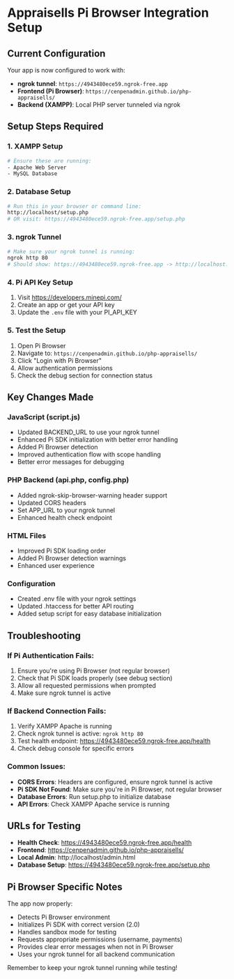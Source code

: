 # Appraisells Pi Browser Integration Setup

## Current Configuration

Your app is now configured to work with:
- **ngrok tunnel**: `https://4943480ece59.ngrok-free.app`
- **Frontend (Pi Browser)**: `https://cenpenadmin.github.io/php-appraisells/`
- **Backend (XAMPP)**: Local PHP server tunneled via ngrok

## Setup Steps Required

### 1. XAMPP Setup
```bash
# Ensure these are running:
- Apache Web Server
- MySQL Database
```

### 2. Database Setup
```bash
# Run this in your browser or command line:
http://localhost/setup.php
# OR visit: https://4943480ece59.ngrok-free.app/setup.php
```

### 3. ngrok Tunnel
```bash
# Make sure your ngrok tunnel is running:
ngrok http 80
# Should show: https://4943480ece59.ngrok-free.app -> http://localhost:80
```

### 4. Pi API Key Setup
1. Visit https://developers.minepi.com/
2. Create an app or get your API key
3. Update the `.env` file with your PI_API_KEY

### 5. Test the Setup
1. Open Pi Browser
2. Navigate to: `https://cenpenadmin.github.io/php-appraisells/`
3. Click "Login with Pi Browser"
4. Allow authentication permissions
5. Check the debug section for connection status

## Key Changes Made

### JavaScript (script.js)
- Updated BACKEND_URL to use your ngrok tunnel
- Enhanced Pi SDK initialization with better error handling
- Added Pi Browser detection
- Improved authentication flow with scope handling
- Better error messages for debugging

### PHP Backend (api.php, config.php)
- Added ngrok-skip-browser-warning header support
- Updated CORS headers
- Set APP_URL to your ngrok tunnel
- Enhanced health check endpoint

### HTML Files
- Improved Pi SDK loading order
- Added Pi Browser detection warnings
- Enhanced user experience

### Configuration
- Created .env file with your ngrok settings
- Updated .htaccess for better API routing
- Added setup script for easy database initialization

## Troubleshooting

### If Pi Authentication Fails:
1. Ensure you're using Pi Browser (not regular browser)
2. Check that Pi SDK loads properly (see debug section)
3. Allow all requested permissions when prompted
4. Make sure ngrok tunnel is active

### If Backend Connection Fails:
1. Verify XAMPP Apache is running
2. Check ngrok tunnel is active: `ngrok http 80`
3. Test health endpoint: https://4943480ece59.ngrok-free.app/health
4. Check debug console for specific errors

### Common Issues:
- **CORS Errors**: Headers are configured, ensure ngrok tunnel is active
- **Pi SDK Not Found**: Make sure you're in Pi Browser, not regular browser
- **Database Errors**: Run setup.php to initialize database
- **API Errors**: Check XAMPP Apache service is running

## URLs for Testing

- **Health Check**: https://4943480ece59.ngrok-free.app/health
- **Frontend**: https://cenpenadmin.github.io/php-appraisells/
- **Local Admin**: http://localhost/admin.html
- **Database Setup**: https://4943480ece59.ngrok-free.app/setup.php

## Pi Browser Specific Notes

The app now properly:
- Detects Pi Browser environment
- Initializes Pi SDK with correct version (2.0)
- Handles sandbox mode for testing
- Requests appropriate permissions (username, payments)
- Provides clear error messages when not in Pi Browser
- Uses your ngrok tunnel for all backend communication

Remember to keep your ngrok tunnel running while testing!
